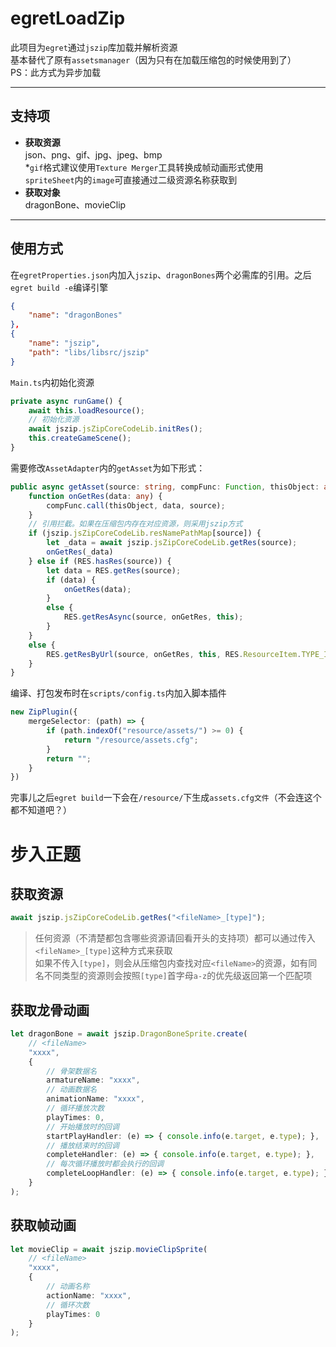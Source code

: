 # **egretLoadZip**
此项目为`egret`通过`jszip`库加载并解析资源  
基本替代了原有`assetsmanager`（因为只有在加载压缩包的时候使用到了）  
PS：此方式为异步加载
***

## 支持项
- **获取资源**  
json、png、gif、jpg、jpeg、bmp  
*`gif`格式建议使用`Texture Merger`工具转换成帧动画形式使用  
`spriteSheet`内的`image`可直接通过二级资源名称获取到
- **获取对象**  
dragonBone、movieClip
***

## 使用方式
在`egretProperties.json`内加入`jszip`、`dragonBones`两个必需库的引用。之后`egret build -e`编译引擎
```json
{
    "name": "dragonBones"
},
{
    "name": "jszip",
    "path": "libs/libsrc/jszip"
}
```

`Main.ts`内初始化资源
```typescript
private async runGame() {
    await this.loadResource();
    // 初始化资源
    await jszip.jsZipCoreCodeLib.initRes();
    this.createGameScene();
}
```

需要修改`AssetAdapter`内的`getAsset`为如下形式：
```typescript
public async getAsset(source: string, compFunc: Function, thisObject: any): Promise<void> {
    function onGetRes(data: any) {
        compFunc.call(thisObject, data, source);
    }
    // 引用拦截。如果在压缩包内存在对应资源，则采用jszip方式
    if (jszip.jsZipCoreCodeLib.resNamePathMap[source]) {
        let _data = await jszip.jsZipCoreCodeLib.getRes(source);
        onGetRes(_data)
    } else if (RES.hasRes(source)) {
        let data = RES.getRes(source);
        if (data) {
            onGetRes(data);
        }
        else {
            RES.getResAsync(source, onGetRes, this);
        }
    }
    else {
        RES.getResByUrl(source, onGetRes, this, RES.ResourceItem.TYPE_IMAGE);
    }
}
```

编译、打包发布时在`scripts/config.ts`内加入脚本插件
```typescript
new ZipPlugin({
    mergeSelector: (path) => {
        if (path.indexOf("resource/assets/") >= 0) {
            return "/resource/assets.cfg";
        }
        return "";
    }
})
```

完事儿之后`egret build`一下会在`/resource/`下生成`assets.cfg文件`（不会连这个都不知道吧？）

# **步入正题**
## 获取资源
```typescript
await jszip.jsZipCoreCodeLib.getRes("<fileName>_[type]");
```
> 任何资源（不清楚都包含哪些资源请回看开头的支持项）都可以通过传入`<fileName>_[type]`这种方式来获取  
> 如果不传入`[type]`，则会从压缩包内查找对应`<fileName>`的资源，如有同名不同类型的资源则会按照`[type]`首字母`a-z`的优先级返回第一个匹配项

## 获取龙骨动画
```typescript
let dragonBone = await jszip.DragonBoneSprite.create(
    // <fileName>
    "xxxx",
    {
        // 骨架数据名
        armatureName: "xxxx",
        // 动画数据名
        animationName: "xxxx",
        // 循环播放次数
        playTimes: 0,
        // 开始播放时的回调
        startPlayHandler: (e) => { console.info(e.target, e.type); },
        // 播放结束时的回调
        completeHandler: (e) => { console.info(e.target, e.type); },
        // 每次循环播放时都会执行的回调
        completeLoopHandler: (e) => { console.info(e.target, e.type); }
    }
);
```

## 获取帧动画
```typescript
let movieClip = await jszip.movieClipSprite(
    // <fileName>
    "xxxx",
    {
        // 动画名称
        actionName: "xxxx",
        // 循环次数
        playTimes: 0
    }
);
```
